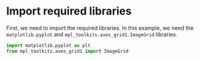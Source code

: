 # Import required libraries

First, we need to import the required libraries. In this example, we need the `matplotlib.pyplot` and `mpl_toolkits.axes_grid1.ImageGrid` libraries.

```python
import matplotlib.pyplot as plt
from mpl_toolkits.axes_grid1 import ImageGrid
```
